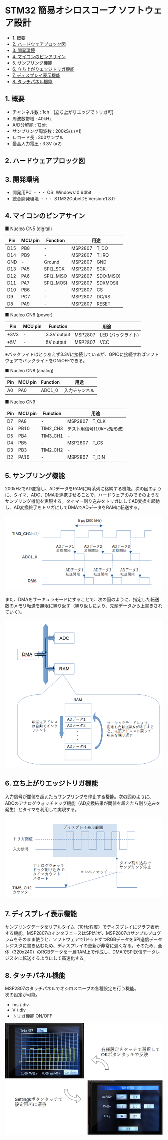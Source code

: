 # STM32 簡易オシロスコープ ソフトウェア設計

- [1. 概要](#1-概要)
- [2. ハードウェアブロック図](#2-ハードウェアブロック図)
- [3. 開発環境](#3-開発環境)
- [4. マイコンのピンアサイン](#4-マイコンのピンアサイン)
- [5. サンプリング機能](#5-サンプリング機能)
- [6. 立ち上がりエッジトリガ機能](#6-立ち上がりエッジトリガ機能)
- [7. ディスプレイ表示機能](#7-ディスプレイ表示機能)
- [8. タッチパネル機能](#8-タッチパネル機能)

## 1. 概要

* チャンネル数 : 1ch　(立ち上がりエッジでトリガ可)
* 周波数帯域 : 40kHz
* A/D分解能 : 12bit
* サンプリング周波数 : 200kS/s (※1)
* レコード長 : 300サンプル
* 最高入力電圧 : 3.3V (※2)

## 2. ハードウェアブロック図

## 3. 開発環境
* 開発用PC ・・・ OS: Windows10 64bit
* 統合開発環境 ・・・ STM32CubeIDE Version:1.8.0

## 4. マイコンのピンアサイン

■ Nucleo CN5 (digital)

| Pin | MCU pin | Function  | 用途               |
| --- | ------- | --------- | ------------------ |
| D15 | PB8     | -         | MSP2807　T_DO      |
| D14 | PB9     | -         | MSP2807　T_IRQ     |
| GND | -       | Ground    | MSP2807　GND       |
| D13 | PA5     | SPI1_SCK  | MSP2807　SCK       |
| D12 | PA6     | SPI1_MISO | MSP2807　SDO(MISO) |
| D11 | PA7     | SPI1_MOSI | MSP2807　SDI(MOSI) |
| D10 | PB6     | -         | MSP2807　CS        |
| D9  | PC7     | -         | MSP2807　DC/RS     |
| D8  | PA9     | -         | MSP2807　RESET     |


■ Nucleo CN6 (power)

| Pin  | MCU pin | Function    | 用途                        |
| ---- | ------- | ----------- | --------------------------- |
| +3V3 | -       | 3.3V output | MSP2807　LED (バックライト) |
| +5V  | -       | 5V output   | MSP2807　VCC                |

※バックライトはとりあえず3.3Vに接続しているが、GPIOに接続すればソフトウェアでバックライトをON/OFFできる。  


■ Nucleo CN8 (analog)  

| Pin | MCU pin | Function | 用途           |
| --- | ------- | -------- | -------------- |
| A0  | PA0     | ADC1_0   | 入力チャンネル |


■ Nucleo CN9

| Pin | MCU pin | Function | 用途                      |
| --- | ------- | -------- | ------------------------- |
| D7  | PA8     | -        | MSP2807　T_CLK            |
| D6  | PB10    | TIM2_CH3 | テスト用信号(10kHz矩形波) |
| D5  | PB4     | TIM3_CH1 | -                         |
| D4  | PB5     | -        | MSP2807　T_CS             |
| D3  | PB3     | TIM2_CH2 | -                         |
| D2  | PA10    | -        | MSP2807　T_DIN            |



## 5. サンプリング機能
200kHzでAD変換し、ADデータをRAMに時系列に格納する機能。次の図のように、タイマ、ADC、DMAを連携させることで、ハードウェアのみでそのようなサンプリング機能を実現する。タイマー割り込みをトリガにしてAD変換を起動し、AD変換終了をトリガにしてDMAでADデータをRAMに転送する。

![](images/%E3%82%B5%E3%83%B3%E3%83%97%E3%83%AA%E3%83%B3%E3%82%B0%E3%81%AE%E4%BB%95%E7%B5%84%E3%81%BF.png)

また、DMAをサーキュラモードにすることで、次の図のように、指定した転送数のメモリ転送を無限に繰り返す（繰り返しにより、先頭データから上書きされていく）。

![](images/%E3%82%B5%E3%83%B3%E3%83%97%E3%83%AA%E3%83%B3%E3%82%B0%E3%81%AE%E4%BB%95%E7%B5%84%E3%81%BF2.png)

## 6. 立ち上がりエッジトリガ機能
入力信号が閾値を超えたらサンプリングを停止する機能。次の図のように、ADCのアナログウォッチドッグ機能（AD変換結果が閾値を超えたら割り込みを発生）とタイマを利用して実現する。

![](images/%E3%83%88%E3%83%AA%E3%82%AC%E3%81%AE%E4%BB%95%E7%B5%84%E3%81%BF.png)

## 7. ディスプレイ表示機能
サンプリングデータをリアルタイム（10Hz程度）でディスプレイにグラフ表示する機能。MSP2807のインタフェースはSPIだが、MSP2807のサンプルプログラムをそのまま使うと、ソフトウェアで1ドットずつRGBデータをSPI送信データレジスタに書き込むため、ディスプレイの更新が非常に遅くなる。そのため、全体（320x240）のRGBデータを一旦RAM上で作成し、DMAでSPI送信データレジスタに転送するようにして高速化する。


## 8. タッチパネル機能
MSP2807のタッチパネルでオシロスコープの各種設定を行う機能。  
次の設定が可能。

* ms / div
* V / div
* トリガ機能 ON/OFF

![](images/%E3%82%BF%E3%83%83%E3%83%81%E3%83%91%E3%83%8D%E3%83%AB%E6%A6%82%E8%A6%81.jpg)